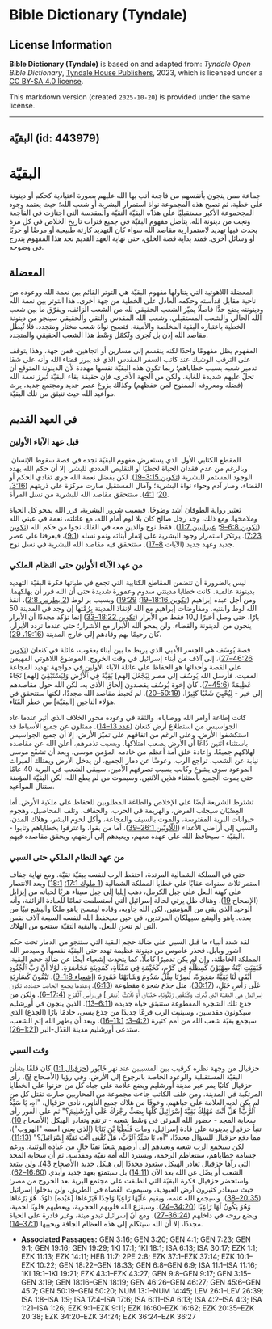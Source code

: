 # Bible Dictionary (Tyndale)

## License Information

**Bible Dictionary (Tyndale)** is based on and adapted from: _Tyndale Open Bible Dictionary_, [Tyndale House Publishers](https://tyndaleopenresources.com/), 2023, which is licensed under a [CC BY-SA 4.0 license](https://creativecommons.org/licenses/by-sa/4.0/legalcode.en).

This markdown version (created `2025-10-20`) is provided under the same license.



--------------------------------

## البقيّة (id: 443979)

البقيّة
=======

جماعة ممن ينجون بأنفسهم من فاجعة أتب بها الله عليهم بصورة اعتيادية كحكم أو دينونة على خطية. ثم تصبح هذه المجموعة نواة استمرار البشرية أو شعب الله؛ حيث يعتمد وجود المجحموعة الأكبر مستقبليًا على هذ1ه البقيّة النقيّة والمقدسة التي اجتازت في الفاجعة ونجت من دينونة الله. يتأصل مفهوم البقيّة في جميع فترات تاريخ الخلاص في كل مرة يحدث فيها تهديد لاستمرارية مقاصد الله سواء كان التهديد كارثة طبيعية أو مرضًا أو حربًا أو وسائل أخرى. فمنذ بداية قصة الخلق، حتى نهاية العهد القديم نجد هذا المفهوم يتدرج في وضوحه. 

المعضلة
-------

المعضلة اللاهوتية التي يتناولها مفهوم البقيّة هي التوتر القائم بين نعمة الله ووعوده من ناحية مقابل قداسته وحكمه العادل على الخطية من جهة أخرى. هذا التوتر بين نعمة الله ودينونته يضع حدًّا فاصلًا يميّز الشعب الحقيقي لله من الشعب الزائف، ويفرّق ما بين شعب الله الحالي والشعب المستقبلي. وشعب الله المقدس والنقي والحقيقي سينجو من دينونة الخطية باعتباره البقية المخلصة والأمينة، فتصبح نواة شعب مختار ومتجدد. فلا تُبطَل مقاصد الله إذن بل تُجرى وتُكمّل وَسْط هذا الشعب الحقيقي والمتجدد.

المفهوم يظل مفهومًا واحدًا لكنه ينقسم إلى مسارين أو اتجاهين. فمن جهة، وهذا يتوقف على الترقب الوشيك عند كاتب السفر المقدس الذي قد يبرز قضاء الله وأنه على شفَا تدمير شعبه بسبب خطاياهم؛ ربما تكون هذه البقيّة نفسها مهددة لأن الدينونة المتوقع أن تحلّ عليهم شديدة للغاية. ولكن من الجهة الأخرى، فإن حقيقة بقاء البقيّة تُبرز نعمة الله (فضله ومعروفه الممنوح لمن حفظهم) وكذلك بزوغ عصر جديد ومجتمع جديد، يرث مواعيد الله حيث تنبثق من تلك البقيّة.

في العهد القديم
---------------

### قبل عهد الآباء الأولين

المقطع الكتابي الأول الذي يستعرض مفهوم البقيّة نجده في قصة سقوط الإنسان. وبالرغم من عدم فقدان الحياة لحظيًا أو التقليص العددي للبشر، إلا أن حكم الله يهدد الوجود المستمر للبشرية ([تكوين 3:15–19](https://ref.ly/Gen3:15-Gen3:19)). لكن بفضل نعمة الله جرى تفادي الحكم أو القضاء، وصار آدم وحواء نواة البشرية؛ وآمال المستقبل صارت مركزة على ذريتهم ([3:16، 20](https://ref.ly/Gen3:16,Gen3:20)؛ [4:1](https://ref.ly/Gen4:1)). ستتحقق مقاصد الله للبشرية من نسل المرأة.

تعتبر رواية الطوفان أشد وضوحًا. فبسبب شرور البشرية، قرر الله يمحو كل الحياة وملامحها. ومع ذلك، وجد رجل صالح كان بلا لوم أمام الله، مع عائلته، نعمة في عيني الله ([تكوين 6:8–9](https://ref.ly/Gen6:8-Gen6:9)؛ [عبرانيين 11:7](https://ref.ly/Heb11:7)). فقط نوح والذين معه في الفلك نجوا من حكم الله ([تكوين 7:23](https://ref.ly/Gen7:23)). يرتكز استمرار وجود البشرية على إثمار أبنائه ونمو نسله ([9:1](https://ref.ly/Gen9:1))، فيعرفنا على عصر جديد وعهد جديد (الآيات [8–17](https://ref.ly/Gen9:8-Gen9:17)). ستتحقق فيه مقاصد الله للبشرية في نسل نوح.

### من عهد الآباء الأولين حتى النظام الملكي

ليس بالضرورة أن تتضمن المقاطع الكتابية التي تجمع في طياتها فكرة البقيّة التهديد بدينونة عالمية. كانت خطايا مدينتي سدوم وعمورة شديدة حتى أن الله قرر أن يهلكهما. ومن أجل عبده إبراهيم ([تكوين 18:16–19](https://ref.ly/Gen18:16-Gen18:19)؛ [19:29](https://ref.ly/Gen19:29)) وبسبب بر لوط ([2 بطرس 2:8](https://ref.ly/2Pet2:8))، أنقذ الله لوط وابنتيه. ومفاوضات إبراهيم مع الله لإنقاذ المدينة بِرُمَّتها إن وجد في المدينة 50 بارًَا، حتى وصل أخيرًا ل10 فقط من الأبرار ([تكوين 18:22–33](https://ref.ly/Gen18:22-Gen18:33)) إنما تؤكد مجددًا أن الأبرار ينجون من الدينونة والقضاء. ولن يمحو الله الأبرار مع الأشرار؛ حتى عندما تردد الأبرار، كان رحيمًا بهم وقادهم إلى خارج المدينة ([19:16، 29](https://ref.ly/Gen19:16,Gen19:29)).

قصة يُوسُف هي الجسر الأدبي الذي يربط ما بين أبناء يعقوب، عائلة في كنعان ([تكوين 46:26–27](https://ref.ly/Gen46:26-Gen46:27))، إلى آلاف من أبناء إسرائيل في وقت الخروج. الموضوع اللاهوتي المهيمن على القصة وأحداثها هو الحفاظ على عائلة الآباء الأولين في مواجهة تهديد المجاعة المميت. فأرسل الله يُوسُف إلى مصر لِيَجْعَلَ \[لهم] بَقِيَّةً فِي ٱلْأَرْضِ وَلِيَسْتَبْقِيَ \[لهم] نَجَاةً عَظِيمَةً ([45:6–7](https://ref.ly/Gen45:6-Gen45:7)). كان إخوة يُوسُف يقصدون إلحاق الأذى به، لكن الله حول مقاصدهم إلى خير \- لِيُحْيِيَ شَعْبًا كَثِيرًا. ([50:19–20](https://ref.ly/Gen50:19-Gen50:20)). لم تُحبط مقاصد الله مجددًا، لكنها ستتحقق في هؤلاء الناجين \[البقيّة] من خطر الفَنَاء.

كانت إطاعة أوامر الله ووصاياه، والثقة في وعوده محور الخلاف الذي أثير عندما عاد الجواسيس من استطلاع أرض كنعان ([عدد 13–14](https://ref.ly/Num13:1-Num14:45)). ممثلون عن جميع الأسباط قد استكشفوا الأرض. وعلى الرغم من اتفاقهم على تميّز الأرض، إلا أن جميع الجواسيس باستثناء اثنين ذَاعَا أن الأرض يصعب امتلاكها. وبسبب تذمرهم، أعلن الله عن مقاصده لهلاكهم جميعًا، وإعادة خلق أمة أعظم من خادمه المؤمن موسى. وبعد أن تشفّع موسى نيابة عن الشعب، تراجع الرب. وعوضًا عن دمار الجميع، لن يدخل الأرض ويمتلك الميراث الموعود سوى يشوع وكالب بسبب تصرفهم الأمين. سيبقى الشعب في البرية 40 عامًا حتى يموت الجميع باستثناء هذين الاثنين. وسيموت من لم يطع الله، لكن البقيّة المؤمنة ستنال المواعيد.

تشترط الشريعة أيضًا على الإخلاص والطاعَة المطلوبين للحفاظ على ملكية الأرض. أما العِصْيَان سيجلب المرض، والهزيمة في الحرب، والجفاف، وتلف المحاصيل، وهجوم حيوانات البرية المفترسة، والموت بالسيف والمجاعة، وأكل لحوم البشر، وهلاك المدن، والسبي إلى أراضي الأعداء ([اللّاويّين 26:1–39](https://ref.ly/Lev26:1-Lev26:39)). أما من بقوا، واعترفوا بخطاياهم وتابوا \- البقيّة \- سيحافظ الله على عهده معهم، ويعيدهم إلى أرضهم، ويحقق مقاصده فيهم. 

### من عهد النظام الملكي حتى السبي

حتى في المملكة الشمالية المرتدة، احتفظ الرب لنفسه ببقيّة تقيّة. ومع نهاية جفاف استمر ثلاث سنوات عقابًا على خطايا المملكة الشمالية ([1 ملوك 17:1؛](https://ref.ly/1Kgs17:1) [18:1](https://ref.ly/1Kgs18:1)) وبعد الانتصار على كهنة البعل على جبل الكرمل، ذهب إيليا إلى جبل سيناء هربًا لحياته من إيزابل (الإصحاح [19](https://ref.ly/1Kgs19:1-1Kgs19:21)). وهناك ظل يرثي لحالة إسرائيل التي استسلمت تمامًا للعبادة الزائفة، وأنه الوحيد الذي بقي من المؤمنين. لكن الله جاوبه، وقاده ليمسح ياهو ملكًا وأليشع نبيًا من بعده. ياهو وأليشع سيهلكان المرتدين، في حين سيحفظ الله لنفسه السبعة آلاف نفس التي لم تنحنِ للبعل. والبقية التقيّة ستنجو من الهلاك.

لقد شدد أنبياء ما قبل السبي على ضآلة حجم البقية التي ستنجو من الدمار تحت حكم آشور وبابل. فحذر عاموس من دينونة عظيمة تهدد حتى البقيّة نفسها. وسيدمر الله المملكة الخاطئة، وإن لم يكن تدميرًا كاملًا. كما يتحدث إشعياء أيضًا عن ضآلة حجم البقية. فَبَقِيَتِ ٱبْنَةُ صِهْيَوْنَ كَمِظَلَّةٍ فِي كَرْمٍ، كَخَيْمَةٍ فِي مَقْثَأَةٍ، كَمَدِينَةٍ مُحَاصَرَةٍ. لَوْلَا أَنَّ رَبَّ ٱلْجُنُودِ أَبْقَى لَنَا بَقِيَّةً صَغِيرَةً، لَصِرْنَا مِثْلَ سَدُومَ وَشَابَهْنَا عَمُورَةَ ([إشعياء 1:8–9](https://ref.ly/Isa1:8-Isa1:9)). تَبْقُونَ كَسَارِيَةٍ عَلَى رَأْسِ جَبَلٍ، ([30:17](https://ref.ly/Isa30:17))، مثل جذع شجرة مقطوعة ([6:13](https://ref.ly/Isa6:13)). وعندما يجمع الحاصد حصاده، تكون إسرائيل هي البقيّة التي تُترك، وكَنَفْضِ زَيْتُونَةٍ، حَبَّتَانِ أَوْ ثَلَاثٌ \[تبقى] فِي رَأْسِ ٱلْفَرْعِ ([17:4–6](https://ref.ly/Isa17:4-Isa17:6)). ولكن من جذع تلك الشجرة المقطوعة ستنبثق حياة جديدة ([6:11–13](https://ref.ly/Isa6:11-Isa6:13)). الذين ينجون في أورشليم سيكونون مقدسين، وسينبت الرب فرعًا جديدًا من جذع يسى، خادمًا بارًا (الجذع) الذي سيجمع بقيّة شعب الله من أمم كثيرة ([4:2–3؛](https://ref.ly/Isa4:2-Isa4:3) [11:1–16](https://ref.ly/Isa11:1-Isa11:16)). وبعد أن يطهر الله إثم الشعب، ستدعى أورشليم مدينة العَدْل\-البر ([1:21–26](https://ref.ly/Isa1:21-Isa1:26)).

### وقت السبي

 حزقيال من وجهة نظره كرقيب بين المسبيين عند نهر خَابُور ([حزقيال 1:1](https://ref.ly/Ezek1:1)) كان قلقًا بشأن البقيّة المستقبلية والوعود الخاصة بالرجوع إلى الأرض. وفي رؤيا (الأصحاح [9](https://ref.ly/Ezek9:1-Ezek9:11))، رأى حزقيال كاتبًا يمر عبر مدينة أورشليم ويضع علامة على جباه كل من حزنوا على الخطايا المرتكبة في المدينة. ومن خلف الكاتب جاءت مجموعة من المحاربين صارت تقتل كل من لم يكن لديه العلامة على جباههم. وخوفًا من هلاك جميع الناس، نادى حزقيال، "آهِ، يَا سَيِّدُ ٱلرَّبُّ! هَلْ أَنْتَ مُهْلِكٌ بَقِيَّةَ إِسْرَائِيلَ كُلَّهَا بِصَبِّ رِجْزِكَ عَلَى أُورُشَلِيمَ؟" ثم على الفور رأى سحابة المجد \- حضور الله المرئي في وَسْط شعبه \- ترتفع وتغادر الهيكل (الأصحاح [10](https://ref.ly/Ezek10:1-Ezek10:22)). تنبأ حزقيال بدينونة على قادة إسرائيل، ومات فَلَطْيَا بْنَ بَنَايَا (الذي يعني اسمه "الهروب")، مما دفع حزقيال للسؤال مجددًا، "آهِ، يَا سَيِّدُ ٱلرَّبُّ، هَلْ تُفْنِي أَنْتَ بَقِيَّةَ إِسْرَائِيلَ؟" ([11:13](https://ref.ly/Ezek11:13)). لكن سيجمع الرب شعبه ويعيدهم إلى أرضهم شعبًا نقيًا خالٍ من عبادة الوثنية. ورغم جسامة خطاياهم، ستتعاظم الرحمة، ويسترد الله أمة نقيّة ومقدسة. ثم أن سحابة المجد التي رآها حزقيال تغادر الهيكل ستعود مجددًا إلى هيكل جديد (الأصحاح [43](https://ref.ly/Ezek43:1-Ezek43:27)). ولن يبتعد الشعب أو يضّل عن الله بعد الآن ([14:11](https://ref.ly/Ezek14:11)) بل سيتمتع بعهد جديد وأبدي ([16:60–62](https://ref.ly/Ezek16:60-Ezek16:62)). واستحضر حزقيال فكرة البقيّة التي انطبقت على مجتمع البرية بعد الخروج من مصر: حيث سيغادر كثيرون أرض العبودية، وسيموت العُصاة في الطريق، ولن يدخلوا إسرائيل ([20:35–38](https://ref.ly/Ezek20:35-Ezek20:38)). وسيجمع الله غنمه، ويقيم عَلَيْهَا رَاعِيًا وَاحِدًا فَيَرْعَاهَا \[عَبْده] دَاوُدُ، هُوَ يَرْعَاهَا وَهُوَ يَكُونُ لَهَا رَاعِيًا ([34:20–24](https://ref.ly/Ezek34:20-Ezek34:24)). وسينزع الله قلوبهم الحجرية، ويعطيهم قلوبًا لحمية، ويضع روحه في داخلهم ([36:24–27](https://ref.ly/Ezek36:24-Ezek36:27)). ومع أنّ إسرائيل تبدو ميتة، وغير قادرة على الحياة مجددًا، إلا أن الله سيتكلم إلى هذه العظام الجافة ويحييها ([37:1–14](https://ref.ly/Ezek37:1-Ezek37:14)).

* **Associated Passages:** GEN 3:16; GEN 3:20; GEN 4:1; GEN 7:23; GEN 9:1; GEN 19:16; GEN 19:29; 1KI 17:1; 1KI 18:1; ISA 6:13; ISA 30:17; EZK 1:1; EZK 11:13; EZK 14:11; HEB 11:7; 2PE 2:8; EZK 37:1–EZK 37:14; EZK 10:1–EZK 10:22; GEN 18:22–GEN 18:33; GEN 6:8–GEN 6:9; ISA 11:1–ISA 11:16; 1KI 19:1–1KI 19:21; EZK 43:1–EZK 43:27; GEN 9:8–GEN 9:17; GEN 3:15–GEN 3:19; GEN 18:16–GEN 18:19; GEN 46:26–GEN 46:27; GEN 45:6–GEN 45:7; GEN 50:19–GEN 50:20; NUM 13:1–NUM 14:45; LEV 26:1–LEV 26:39; ISA 1:8–ISA 1:9; ISA 17:4–ISA 17:6; ISA 6:11–ISA 6:13; ISA 4:2–ISA 4:3; ISA 1:21–ISA 1:26; EZK 9:1–EZK 9:11; EZK 16:60–EZK 16:62; EZK 20:35–EZK 20:38; EZK 34:20–EZK 34:24; EZK 36:24–EZK 36:27

